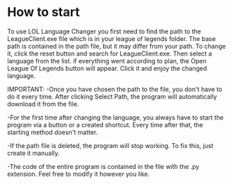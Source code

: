 # How to start
To use LOL Language Changer you first need to find the path to the LeagueClient.exe file which is in your league of legends folder. The base path is contained in the path file, but it may differ from your path. To change it, click the reset button and search for LeagueClient.exe. Then select a language from the list. if everything went according to plan, the Open League Of Legends button will appear. Click it and enjoy the changed language.

IMPORTANT:
-Once you have chosen the path to the file, you don't have to do it every time. After clicking Select Path, the program will automatically download it from the file.

-For the first time after changing the language, you always have to start the program via a button or a created shortcut. Every time after that, the starting method 
doesn't matter.

-If the path file is deleted, the program will stop working. To fix this, just create it manually.

-The code of the entire program is contained in the file with the .py extension. Feel free to modify it however you like.
